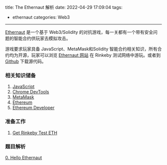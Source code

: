 title: The Ethernaut 解析
date: 2022-04-29 17:09:04
tags:
- ethernaut
categories: Web3
---

[Ethernaut](https://ethernaut.openzeppelin.com/) 是一个基于 Web3/Solidity 的对抗游戏，每一关都有一个带有安全问题的智能合约供玩家去模拟攻击。 

游戏要求玩家具备 JavaScript、MetaMask和Solidity 智能合约相关知识，所有合约均为开源，玩家可以浏览 [Ethernaut 网站](https://ethernaut.openzeppelin.com/) 在 Rinkeby 测试网络中游玩。或者到 [Github](https://github.com/OpenZeppelin/ethernaut) 下载源代码。

### 相关知识储备
1. [JavaScript](https://developer.mozilla.org/zh-CN/docs/Web/JavaScript)
2. [Chrome DevTools](https://developer.chrome.com/docs/devtools/)
3. [MetaMask](https://metamask.io/)
4. [Ethereum](https://ethereum.org/zh/what-is-ethereum/)
5. [Ethereum Developer](https://ethereum.org/zh/developers/)

### 准备工作
1. [Get Rinkeby Test ETH](https://michael-blau.gitbook.io/x0r-resources/rinkeby-test-network/rinkeby-test-ether)

### 题目解析

[0. Hello Ethernaut](2022-04-29-0-Hello-Ethernaut.md)

